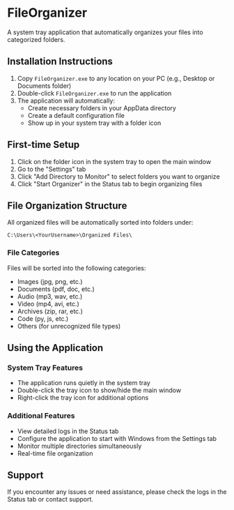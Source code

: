 # FileOrganizer

A system tray application that automatically organizes your files into categorized folders.

## Installation Instructions

1. Copy `FileOrganizer.exe` to any location on your PC (e.g., Desktop or Documents folder)
2. Double-click `FileOrganizer.exe` to run the application
3. The application will automatically:
   - Create necessary folders in your AppData directory
   - Create a default configuration file
   - Show up in your system tray with a folder icon

## First-time Setup

1. Click on the folder icon in the system tray to open the main window
2. Go to the "Settings" tab
3. Click "Add Directory to Monitor" to select folders you want to organize
4. Click "Start Organizer" in the Status tab to begin organizing files

## File Organization Structure

All organized files will be automatically sorted into folders under:
```
C:\Users\<YourUsername>\Organized Files\
```

### File Categories

Files will be sorted into the following categories:
- Images (jpg, png, etc.)
- Documents (pdf, doc, etc.)
- Audio (mp3, wav, etc.)
- Video (mp4, avi, etc.)
- Archives (zip, rar, etc.)
- Code (py, js, etc.)
- Others (for unrecognized file types)

## Using the Application

### System Tray Features
- The application runs quietly in the system tray
- Double-click the tray icon to show/hide the main window
- Right-click the tray icon for additional options

### Additional Features
- View detailed logs in the Status tab
- Configure the application to start with Windows from the Settings tab
- Monitor multiple directories simultaneously
- Real-time file organization

## Support

If you encounter any issues or need assistance, please check the logs in the Status tab or contact support. 